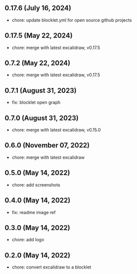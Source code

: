 ## 0.17.6 (July 16, 2024)

- chore: update blocklet.yml for open source github projects

## 0.17.5 (May 22, 2024)

- chore: merge with latest excalidraw, v0.17.5

## 0.7.2 (May 22, 2024)

- chore: merge with latest excalidraw, v0.17.5

## 0.7.1 (August 31, 2023)

- fix: blocklet open graph

## 0.7.0 (August 31, 2023)

- chore: merge with latest excalidraw, v0.15.0

## 0.6.0 (November 07, 2022)

- chore: merge with latest excalidraw

## 0.5.0 (May 14, 2022)

- chore: add screenshots

## 0.4.0 (May 14, 2022)

- fix: readme image ref

## 0.3.0 (May 14, 2022)

- chore: add logo

## 0.2.0 (May 14, 2022)

- chore: convert excalidraw to a blocklet
